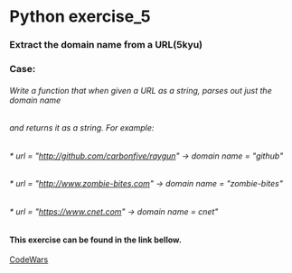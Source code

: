 # Python exercise_5
### Extract the domain name from a URL(5kyu)


### Case:
###### Write a function that when given a URL as a string, parses out just the domain name  
###### and returns it as a string. For example:
###### * url = "http://github.com/carbonfive/raygun" -> domain name = "github"
###### * url = "http://www.zombie-bites.com"         -> domain name = "zombie-bites"
###### * url = "https://www.cnet.com"                -> domain name = cnet"

#### This exercise can be found in the link bellow.
[CodeWars](https://www.codewars.com/kata/514a024011ea4fb54200004b)
